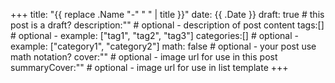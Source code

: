 +++
title: "{{ replace .Name "-" " " | title }}"
date: {{ .Date }}
draft: true                 # this post is a draft?
description:""              # optional - description of post content
tags:[]                     # optional - example: ["tag1", "tag2", "tag3"] 
categories:[]               # optional - example: ["category1", "category2"]
math: false                 # optional - your post use math notation?
cover:""                    # optional - image url for use in this post
summaryCover:""             # optional - image url for use in list template
+++
